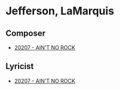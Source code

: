 # Jefferson, LaMarquis

## Composer

- [20207 - AIN'T NO ROCK](/hymns/20207.md)

## Lyricist

- [20207 - AIN'T NO ROCK](/hymns/20207.md)

